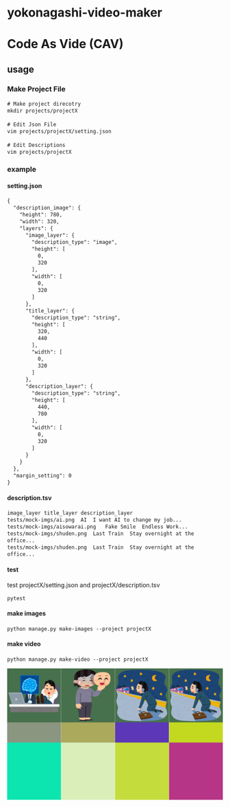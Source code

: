 # yokonagashi-video-maker

# Code As Vide (CAV)

## usage
### Make Project File
```commandline
# Make project direcotry 
mkdir projects/projectX

# Edit Json File
vim projects/projectX/setting.json

# Edit Descriptions
vim projects/projectX
```

### example
#### setting.json
```commandline
{
  "description_image": {
    "height": 780,
    "width": 320,
    "layers": {
      "image_layer": {
        "description_type": "image",
        "height": [
          0,
          320
        ],
        "width": [
          0,
          320
        ]
      },
      "title_layer": {
        "description_type": "string",
        "height": [
          320,
          440
        ],
        "width": [
          0,
          320
        ]
      },
      "description_layer": {
        "description_type": "string",
        "height": [
          440,
          780
        ],
        "width": [
          0,
          320
        ]
      }
    }
  },
  "margin_setting": 0
}
```

#### description.tsv
```commandline
image_layer	title_layer	description_layer
tests/mock-imgs/ai.png	AI	I want AI to change my job...
tests/mock-imgs/aisowarai.png	Fake Smile	Endless Work...
tests/mock-imgs/shuden.png	Last Train	Stay overnight at the office...
tests/mock-imgs/shuden.png	Last Train	Stay overnight at the office...
```

#### test
test projectX/setting.json and projectX/description.tsv
```commandline
pytest
```

#### make images
```commandline
python manage.py make-images --project projectX
```

#### make video
```commandline
python manage.py make-video --project projectX
```

![output](output/projectX/concat/output.png "output")
